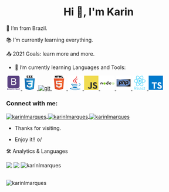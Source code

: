 <h1 align="center">Hi 👋, I'm Karin</h1>

:house_with_garden: I’m from Brazil.

:books: I’m currently learning everything.

:outbox_tray: 2021 Goals: learn more and more.

- 🌱 I’m currently learning Languages and Tools:
<p align="left"> 
<a href="https://getbootstrap.com" target="_blank"> 
<img src="https://raw.githubusercontent.com/devicons/devicon/master/icons/bootstrap/bootstrap-plain-wordmark.svg" alt="bootstrap" width="40" height="40"/> 
</a> 
<a href="https://www.w3schools.com/css/" target="_blank"> 
<img src="https://raw.githubusercontent.com/devicons/devicon/master/icons/css3/css3-original-wordmark.svg" alt="css3" width="40" height="40"/> 
</a> 
<a href="https://git-scm.com/" target="_blank">
<img src="https://www.vectorlogo.zone/logos/git-scm/git-scm-icon.svg" alt="git" width="40" height="40"/> 
</a> 
<a href="https://www.w3.org/html/" target="_blank"> 
<img src="https://raw.githubusercontent.com/devicons/devicon/master/icons/html5/html5-original-wordmark.svg" alt="html5" width="40" height="40"/> 
</a> 
<a href="https://www.java.com" target="_blank"> 
<img src="https://raw.githubusercontent.com/devicons/devicon/master/icons/java/java-original.svg" alt="java" width="40" height="40"/> </a> 
<a href="https://developer.mozilla.org/en-US/docs/Web/JavaScript" target="_blank"> 
<img src="https://raw.githubusercontent.com/devicons/devicon/master/icons/javascript/javascript-original.svg" alt="javascript" width="40" height="40"/> 
</a> 
<a href="https://nodejs.org" target="_blank"> 
<img src="https://raw.githubusercontent.com/devicons/devicon/master/icons/nodejs/nodejs-original-wordmark.svg" alt="nodejs" width="40" height="40"/> 
</a> 
<a href="https://www.php.net" target="_blank"> 
<img src="https://raw.githubusercontent.com/devicons/devicon/master/icons/php/php-original.svg" alt="php" width="40" height="40"/> 
</a> 
<a href="https://reactjs.org/" target="_blank"> 
<img src="https://raw.githubusercontent.com/devicons/devicon/master/icons/react/react-original-wordmark.svg" alt="react" width="40" height="40"/> 
</a> 
<a href="https://www.typescriptlang.org/" target="_blank"> 
<img src="https://raw.githubusercontent.com/devicons/devicon/master/icons/typescript/typescript-original.svg" alt="typescript" width="40" height="40"/> 
</a> 
</p>

<h3 align="left">Connect with me:</h3>
 <p align="left">
<a href="https://linkedin.com/in/karinlmarques" target="blank">
<img align="center" src="https://raw.githubusercontent.com/rahuldkjain/github-profile-readme-generator/master/src/images/icons/Social/linked-in-alt.svg" alt="karinlmarques" height="30" width="40" />
</a>
<a href="https://fb.com/karinlmarques" target="blank">
<img align="center" src="https://raw.githubusercontent.com/rahuldkjain/github-profile-readme-generator/master/src/images/icons/Social/facebook.svg" alt="karinlmarques" height="30" width="40" />
</a>
<a href="https://instagram.com/karinlmarques" target="blank">
<img align="center" src="https://raw.githubusercontent.com/rahuldkjain/github-profile-readme-generator/master/src/images/icons/Social/instagram.svg" alt="karinlmarques" height="30" width="40" />
</a>
</p>

- Thanks for visiting.

- Enjoy it!! o/

  
 🛠 Analytics & Languages
  <div display="flex">
  <img width="40%" align="center" src="https://github-readme-stats.vercel.app/api?username=karinlmarques&show_icons=true&theme=midnight-purple"/>
  <img width="40%" align="center" src="https://github-readme-stats.vercel.app/api/top-langs/?username=karinlmarques&layout=compact&theme=midnight-purple">
  <img align="center" src="https://github-readme-streak-stats.herokuapp.com/?user=karinlmarques&show_icons=true&theme=midnight-purple" alt="karinlmarques" />
  </div>
    
<br>
<p align="left"> 
<img src="https://komarev.com/ghpvc/?username=karinlmarques&label=Profile%20views&color=0e75b6&style=flat" alt="karinlmarques" /> 
</p>
